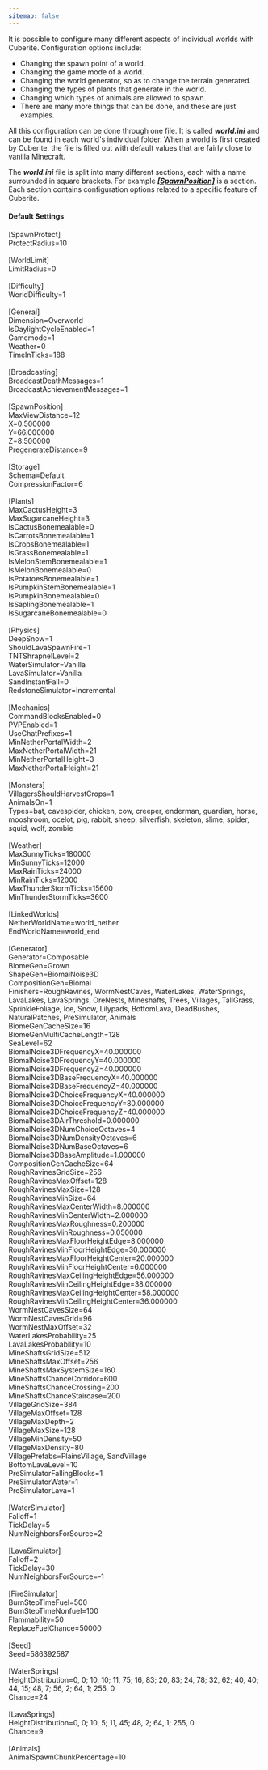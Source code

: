 ```yaml
---
sitemap: false
---
```

It is possible to configure many different aspects of individual worlds with Cuberite. Configuration options include:

- Changing the spawn point of a world.
- Changing the game mode of a world.
- Changing the world generator, so as to change the terrain generated.
- Changing the types of plants that generate in the world.
- Changing which types of animals are allowed to spawn.
- There are many more things that can be done, and these are just examples.

All this configuration can be done through one file. It is called ***world.ini*** and can be found in each world's individual folder. When a world is first created by Cuberite, the file is filled out with default values that are fairly close to vanilla Minecraft.

The ***world.ini*** file is split into many different sections, each with a name surrounded in square brackets. For example [***\[SpawnPosition\]***](#spawnposition) is a section. Each section contains configuration options related to a specific feature of Cuberite.

#### Default Settings

<div class="code-box">
[SpawnProtect]<br/>
ProtectRadius=10<br/>
<br/>
[WorldLimit]<br/>
LimitRadius=0<br/>
<br/>
[Difficulty]<br/>
WorldDifficulty=1<br/>
<br/>
[General]<br/>
Dimension=Overworld<br/>
IsDaylightCycleEnabled=1<br/>
Gamemode=1<br/>
Weather=0<br/>
TimeInTicks=188<br/>
<br/>
[Broadcasting]<br/>
BroadcastDeathMessages=1<br/>
BroadcastAchievementMessages=1<br/>
<br/>
[SpawnPosition]<br/>
MaxViewDistance=12<br/>
X=0.500000<br/>
Y=66.000000<br/>
Z=8.500000<br/>
PregenerateDistance=9<br/>
<br/>
[Storage]<br/>
Schema=Default<br/>
CompressionFactor=6<br/>
<br/>
[Plants]<br/>
MaxCactusHeight=3<br/>
MaxSugarcaneHeight=3<br/>
IsCactusBonemealable=0<br/>
IsCarrotsBonemealable=1<br/>
IsCropsBonemealable=1<br/>
IsGrassBonemealable=1<br/>
IsMelonStemBonemealable=1<br/>
IsMelonBonemealable=0<br/>
IsPotatoesBonemealable=1<br/>
IsPumpkinStemBonemealable=1<br/>
IsPumpkinBonemealable=0<br/>
IsSaplingBonemealable=1<br/>
IsSugarcaneBonemealable=0<br/>
<br/>
[Physics]<br/>
DeepSnow=1<br/>
ShouldLavaSpawnFire=1<br/>
TNTShrapnelLevel=2<br/>
WaterSimulator=Vanilla<br/>
LavaSimulator=Vanilla<br/>
SandInstantFall=0<br/>
RedstoneSimulator=Incremental<br/>
<br/>
[Mechanics]<br/>
CommandBlocksEnabled=0<br/>
PVPEnabled=1<br/>
UseChatPrefixes=1<br/>
MinNetherPortalWidth=2<br/>
MaxNetherPortalWidth=21<br/>
MinNetherPortalHeight=3<br/>
MaxNetherPortalHeight=21<br/>
<br/>
[Monsters]<br/>
VillagersShouldHarvestCrops=1<br/>
AnimalsOn=1<br/>
Types=bat, cavespider, chicken, cow, creeper, enderman, guardian, horse, mooshroom, ocelot, pig, rabbit, sheep, silverfish, skeleton, slime, spider, squid, wolf, zombie<br/>
<br/>
[Weather]<br/>
MaxSunnyTicks=180000<br/>
MinSunnyTicks=12000<br/>
MaxRainTicks=24000<br/>
MinRainTicks=12000<br/>
MaxThunderStormTicks=15600<br/>
MinThunderStormTicks=3600<br/>
<br/>
[LinkedWorlds]<br/>
NetherWorldName=world_nether<br/>
EndWorldName=world_end<br/>
<br/>
[Generator]<br/>
Generator=Composable<br/>
BiomeGen=Grown<br/>
ShapeGen=BiomalNoise3D<br/>
CompositionGen=Biomal<br/>
Finishers=RoughRavines, WormNestCaves, WaterLakes, WaterSprings, LavaLakes, LavaSprings, OreNests, Mineshafts, Trees, Villages, TallGrass, SprinkleFoliage, Ice, Snow, Lilypads, BottomLava, DeadBushes, NaturalPatches, PreSimulator, Animals<br/>
BiomeGenCacheSize=16<br/>
BiomeGenMultiCacheLength=128<br/>
SeaLevel=62<br/>
BiomalNoise3DFrequencyX=40.000000<br/>
BiomalNoise3DFrequencyY=40.000000<br/>
BiomalNoise3DFrequencyZ=40.000000<br/>
BiomalNoise3DBaseFrequencyX=40.000000<br/>
BiomalNoise3DBaseFrequencyZ=40.000000<br/>
BiomalNoise3DChoiceFrequencyX=40.000000<br/>
BiomalNoise3DChoiceFrequencyY=80.000000<br/>
BiomalNoise3DChoiceFrequencyZ=40.000000<br/>
BiomalNoise3DAirThreshold=0.000000<br/>
BiomalNoise3DNumChoiceOctaves=4<br/>
BiomalNoise3DNumDensityOctaves=6<br/>
BiomalNoise3DNumBaseOctaves=6<br/>
BiomalNoise3DBaseAmplitude=1.000000<br/>
CompositionGenCacheSize=64<br/>
RoughRavinesGridSize=256<br/>
RoughRavinesMaxOffset=128<br/>
RoughRavinesMaxSize=128<br/>
RoughRavinesMinSize=64<br/>
RoughRavinesMaxCenterWidth=8.000000<br/>
RoughRavinesMinCenterWidth=2.000000<br/>
RoughRavinesMaxRoughness=0.200000<br/>
RoughRavinesMinRoughness=0.050000<br/>
RoughRavinesMaxFloorHeightEdge=8.000000<br/>
RoughRavinesMinFloorHeightEdge=30.000000<br/>
RoughRavinesMaxFloorHeightCenter=20.000000<br/>
RoughRavinesMinFloorHeightCenter=6.000000<br/>
RoughRavinesMaxCeilingHeightEdge=56.000000<br/>
RoughRavinesMinCeilingHeightEdge=38.000000<br/>
RoughRavinesMaxCeilingHeightCenter=58.000000<br/>
RoughRavinesMinCeilingHeightCenter=36.000000<br/>
WormNestCavesSize=64<br/>
WormNestCavesGrid=96<br/>
WormNestMaxOffset=32<br/>
WaterLakesProbability=25<br/>
LavaLakesProbability=10<br/>
MineShaftsGridSize=512<br/>
MineShaftsMaxOffset=256<br/>
MineShaftsMaxSystemSize=160<br/>
MineShaftsChanceCorridor=600<br/>
MineShaftsChanceCrossing=200<br/>
MineShaftsChanceStaircase=200<br/>
VillageGridSize=384<br/>
VillageMaxOffset=128<br/>
VillageMaxDepth=2<br/>
VillageMaxSize=128<br/>
VillageMinDensity=50<br/>
VillageMaxDensity=80<br/>
VillagePrefabs=PlainsVillage, SandVillage<br/>
BottomLavaLevel=10<br/>
PreSimulatorFallingBlocks=1<br/>
PreSimulatorWater=1<br/>
PreSimulatorLava=1<br/>
<br/>
[WaterSimulator]<br/>
Falloff=1<br/>
TickDelay=5<br/>
NumNeighborsForSource=2<br/>
<br/>
[LavaSimulator]<br/>
Falloff=2<br/>
TickDelay=30<br/>
NumNeighborsForSource=-1<br/>
<br/>
[FireSimulator]<br/>
BurnStepTimeFuel=500<br/>
BurnStepTimeNonfuel=100<br/>
Flammability=50<br/>
ReplaceFuelChance=50000<br/>
<br/>
[Seed]<br/>
Seed=586392587<br/>
<br/>
[WaterSprings]<br/>
HeightDistribution=0, 0; 10, 10; 11, 75; 16, 83; 20, 83; 24, 78; 32, 62; 40, 40; 44, 15; 48, 7; 56, 2; 64, 1; 255, 0<br/>
Chance=24<br/>
<br/>
[LavaSprings]<br/>
HeightDistribution=0, 0; 10, 5; 11, 45; 48, 2; 64, 1; 255, 0<br/>
Chance=9<br/>
<br/>
[Animals]<br/>
AnimalSpawnChunkPercentage=10
</div>
